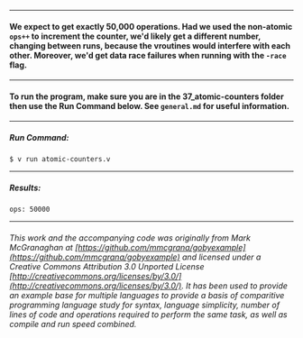 ___
#### We expect to get exactly 50,000 operations. Had we used the non-atomic `ops++` to increment the counter, we'd likely get a different number, changing between runs, because the vroutines would interfere with each other. Moreover, we'd get data race failures when running with the `-race` flag.
___
#### To run the program, make sure you are in the 37_atomic-counters folder then use the Run Command below. See `general.md` for useful information.
___
##### Run Command:

`$ v run atomic-counters.v`
___
##### Results:

`ops: 50000`
___

###### This work and the accompanying code was originally from Mark McGranaghan at [https://github.com/mmcgrana/gobyexample](https://github.com/mmcgrana/gobyexample) and licensed under a Creative Commons Attribution 3.0 Unported License [http://creativecommons.org/licenses/by/3.0/](http://creativecommons.org/licenses/by/3.0/). It has been used to provide an example base for multiple languages to provide a basis of comparitive programming language study for syntax, language simplicity, number of lines of code and operations required to perform the same task, as well as compile and run speed combined.